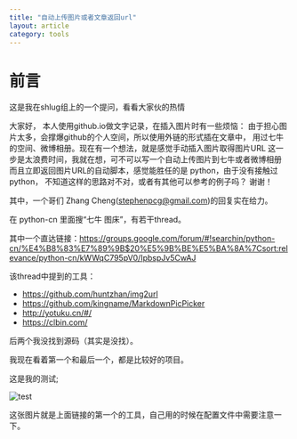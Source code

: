 ```yaml
---
title: "自动上传图片或者文章返回url"
layout: article
category: tools
---
```


# 前言

这是我在shlug组上的一个提问，看看大家伙的热情


大家好，
      本人使用github.io做文字记录，在插入图片时有一些烦恼：
由于担心图片太多，会撑爆github的个人空间，所以使用外链的形式插在文章中，
用过七牛的空间、微博相册。现在有一个想法，就是感觉手动插入图片取得图片URL
这一步是太浪费时间，我就在想，可不可以写一个自动上传图片到七牛或者微博相册
而且立即返回图片URL的自动脚本，感觉能胜任的是 python，由于没有接触过python，
不知道这样的思路对不对，或者有其他可以参考的例子吗？
谢谢！

其中，一个哥们 Zhang Cheng(stephenpcg@gmail.com)的回复实在给力。

在 python-cn 里面搜“七牛 图床”，有若干thread。

其中一个直达链接：https://groups.google.com/forum/#!searchin/python-cn/%E4%B8%83%E7%89%9B$20%E5%9B%BE%E5%BA%8A%7Csort:relevance/python-cn/kWWqC795pV0/IpbspJv5CwAJ

该thread中提到的工具：
* https://github.com/huntzhan/img2url
* https://github.com/kingname/MarkdownPicPicker
* http://yotuku.cn/#/
* https://clbin.com/

后两个我没找到源码（其实是没找）。

我现在看着第一个和最后一个，都是比较好的项目。

这是我的测试;

![test](http://7pum5d.com1.z0.glb.clouddn.com/test.png)

这张图片就是上面链接的第一个的工具，自己用的时候在配置文件中需要注意一下。



